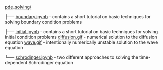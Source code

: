 [pde_solving/](pde_solving)

├── [boundary.ipynb](pde_solving/boundary.ipynb) - contains a short tutorial on basic techniques for solving boundary condition problems

├── [initial.ipynb](pde_solving/initial.ipynb) - contains a short tutorial on basic techniques for solving initial condition problems
    [diffusion.gif](pde_solving/diffusion.gif) - numerical solution to the diffusion equation
    [wave.gif](pde_solving/wave.gif) - intentionally numerically unstable solution to the wave equation
      
└── [schrodinger.ipynb](pde_solving/schrodinger.ipynb) - two different approaches to solving the time-dependent Schrodinger equation
